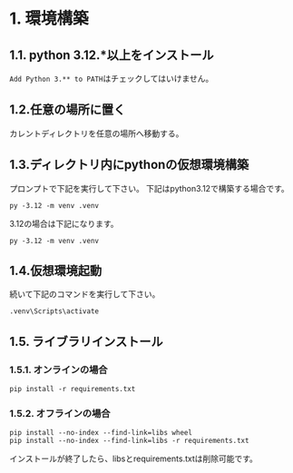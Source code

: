 # 1. 環境構築

## 1.1. python 3.12.*以上をインストール

`Add Python 3.** to PATH`はチェックしてはいけません。

## 1.2.任意の場所に置く

カレントディレクトリを任意の場所へ移動する。

## 1.3.ディレクトリ内にpythonの仮想環境構築
プロンプトで下記を実行して下さい。 下記はpython3.12で構築する場合です。

```　
py -3.12 -m venv .venv
```

3.12の場合は下記になります。
```　
py -3.12 -m venv .venv
```
## 1.4.仮想環境起動

続いて下記のコマンドを実行して下さい。
```
.venv\Scripts\activate
```

## 1.5. ライブラリインストール
### 1.5.1. オンラインの場合
```
pip install -r requirements.txt
```

### 1.5.2. オフラインの場合
```
pip install --no-index --find-link=libs wheel
pip install --no-index --find-link=libs -r requirements.txt
```
インストールが終了したら、libsとrequirements.txtは削除可能です。

